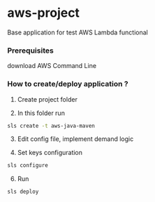 # aws-project
Base application for test AWS Lambda functional

### Prerequisites

download AWS Command Line

### How to create/deploy application ?

1. Create project folder

2. In this folder run 
```bash
sls create -t aws-java-maven
```

3. Edit config file, implement demand logic

4. Set keys configuration
```bash
sls configure
```

6. Run
```bash
sls deploy
```
